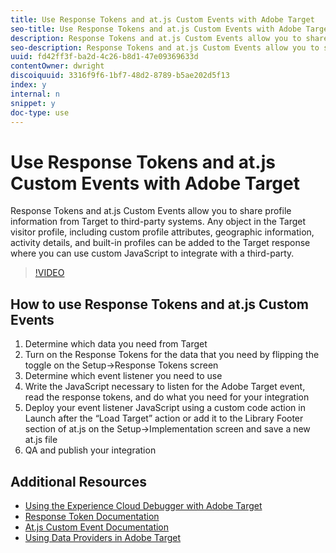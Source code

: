 ```yaml
---
title: Use Response Tokens and at.js Custom Events with Adobe Target
seo-title: Use Response Tokens and at.js Custom Events with Adobe Target
description: Response Tokens and at.js Custom Events allow you to share profile information from Target to third-party systems. Any object in the Target visitor profile, including custom profile attributes, geographic information, activity details, and built-in profiles can be added to the Target response where you can use custom JavaScript to integrate with a third-party.
seo-description: Response Tokens and at.js Custom Events allow you to share profile information from Target to third-party systems. Any object in the Target visitor profile, including custom profile attributes, geographic information, activity details, and built-in profiles can be added to the Target response where you can use custom JavaScript to integrate with a third-party.
uuid: fd42ff3f-ba2d-4c26-b8d1-47e09369633d
contentOwner: dwright
discoiquuid: 3316f9f6-1bf7-48d2-8789-b5ae202d5f13
index: y
internal: n
snippet: y
doc-type: use
---
```


# Use Response Tokens and at.js Custom Events with Adobe Target

Response Tokens and at.js Custom Events allow you to share profile information from Target to third-party systems. Any object in the Target visitor profile, including custom profile attributes, geographic information, activity details, and built-in profiles can be added to the Target response where you can use custom JavaScript to integrate with a third-party.

>[!VIDEO](https://video.tv.adobe.com/v/23253/?quality=12)

## How to use Response Tokens and at.js Custom Events

1. Determine which data you need from Target
1. Turn on the Response Tokens for the data that you need by flipping the toggle on the Setup-&gt;Response Tokens screen
1. Determine which event listener you need to use
1. Write the JavaScript necessary to listen for the Adobe Target event, read the response tokens, and do what you need for your integration
1. Deploy your event listener JavaScript using a custom code action in Launch after the “Load Target” action or add it to the Library Footer section of at.js on the Setup-&gt;Implementation screen and save a new at.js file
1. QA and publish your integration

## Additional Resources

* [Using the Experience Cloud Debugger with Adobe Target](../troubleshooting/experience-cloud-debugger-target-feature-video-use.md)
* [Response Token Documentation](https://docs.adobe.com/help/en/target/using/administer/response-tokens.html)
* [At.js Custom Event Documentation](https://docs.adobe.com/content/help/en/target/using/implement-target/client-side/functions-overview/atjs-custom-events.html)
* [Using Data Providers in Adobe Target](data-providers-atjs-feature-video-use.md)